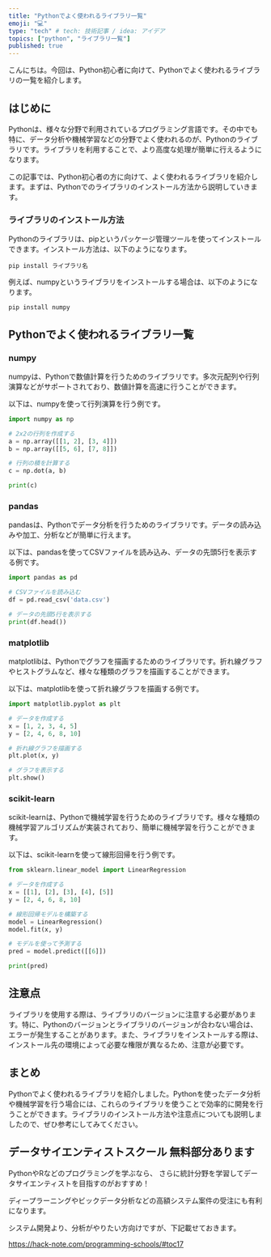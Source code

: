 ```yaml
---
title: "Pythonでよく使われるライブラリ一覧"
emoji: "💻"
type: "tech" # tech: 技術記事 / idea: アイデア
topics: ["python", "ライブラリ一覧"]
published: true
---
```


こんにちは。今回は、Python初心者に向けて、Pythonでよく使われるライブラリの一覧を紹介します。

## はじめに

Pythonは、様々な分野で利用されているプログラミング言語です。その中でも特に、データ分析や機械学習などの分野でよく使われるのが、Pythonのライブラリです。ライブラリを利用することで、より高度な処理が簡単に行えるようになります。

この記事では、Python初心者の方に向けて、よく使われるライブラリを紹介します。まずは、Pythonでのライブラリのインストール方法から説明していきます。

### ライブラリのインストール方法

Pythonのライブラリは、pipというパッケージ管理ツールを使ってインストールできます。インストール方法は、以下のようになります。

```
pip install ライブラリ名
```

例えば、numpyというライブラリをインストールする場合は、以下のようになります。

```
pip install numpy
```

## Pythonでよく使われるライブラリ一覧

### numpy

numpyは、Pythonで数値計算を行うためのライブラリです。多次元配列や行列演算などがサポートされており、数値計算を高速に行うことができます。

以下は、numpyを使って行列演算を行う例です。

```python
import numpy as np

# 2x2の行列を作成する
a = np.array([[1, 2], [3, 4]])
b = np.array([[5, 6], [7, 8]])

# 行列の積を計算する
c = np.dot(a, b)

print(c)
```

### pandas

pandasは、Pythonでデータ分析を行うためのライブラリです。データの読み込みや加工、分析などが簡単に行えます。

以下は、pandasを使ってCSVファイルを読み込み、データの先頭5行を表示する例です。

```python
import pandas as pd

# CSVファイルを読み込む
df = pd.read_csv('data.csv')

# データの先頭5行を表示する
print(df.head())
```

### matplotlib

matplotlibは、Pythonでグラフを描画するためのライブラリです。折れ線グラフやヒストグラムなど、様々な種類のグラフを描画することができます。

以下は、matplotlibを使って折れ線グラフを描画する例です。

```python
import matplotlib.pyplot as plt

# データを作成する
x = [1, 2, 3, 4, 5]
y = [2, 4, 6, 8, 10]

# 折れ線グラフを描画する
plt.plot(x, y)

# グラフを表示する
plt.show()
```

### scikit-learn

scikit-learnは、Pythonで機械学習を行うためのライブラリです。様々な種類の機械学習アルゴリズムが実装されており、簡単に機械学習を行うことができます。

以下は、scikit-learnを使って線形回帰を行う例です。

```python
from sklearn.linear_model import LinearRegression

# データを作成する
x = [[1], [2], [3], [4], [5]]
y = [2, 4, 6, 8, 10]

# 線形回帰モデルを構築する
model = LinearRegression()
model.fit(x, y)

# モデルを使って予測する
pred = model.predict([[6]])

print(pred)
```

## 注意点

ライブラリを使用する際は、ライブラリのバージョンに注意する必要があります。特に、Pythonのバージョンとライブラリのバージョンが合わない場合は、エラーが発生することがあります。また、ライブラリをインストールする際は、インストール先の環境によって必要な権限が異なるため、注意が必要です。

## まとめ

Pythonでよく使われるライブラリを紹介しました。Pythonを使ったデータ分析や機械学習を行う場合には、これらのライブラリを使うことで効率的に開発を行うことができます。ライブラリのインストール方法や注意点についても説明しましたので、ぜひ参考にしてみてください。

## データサイエンティストスクール 無料部分あります
PythonやRなどのプログラミングを学ぶなら、
さらに統計分野を学習してデータサイエンティストを目指すのがおすすめ！

ディープラーニングやビックデータ分析などの高額システム案件の受注にも有利になります。

システム開発より、分析がやりたい方向けですが、下記載せておきます。

https://hack-note.com/programming-schools/#toc17

